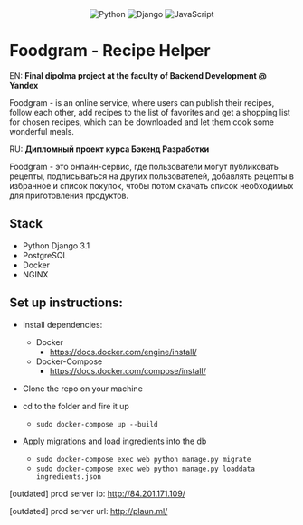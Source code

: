 <div align="center">
    <img alt="Python" src="https://img.shields.io/badge/python%20-%2314354C.svg?&style=for-the-badge&logo=python&logoColor=white"/>
    <img alt="Django" src="https://img.shields.io/badge/django%20-%23092E20.svg?&style=for-the-badge&logo=django&logoColor=white"/>
    <img alt="JavaScript" src="https://img.shields.io/badge/javascript%20-%23323330.svg?&style=for-the-badge&logo=javascript&logoColor=%23F7DF1E"/>
</div>

# Foodgram - Recipe Helper
EN:
**Final dipolma project at the faculty of Backend Development @ Yandex**

Foodgram - is an online service, where users can publish their recipes,
follow each other, add recipes to the list of favorites and get a 
shopping list for chosen recipes, which can be downloaded and let 
them cook some wonderful meals.

RU: 
**Дипломный проект курса Бэкенд Разработки**

Foodgram - это онлайн-сервис, где пользователи могут публиковать рецепты, 
подписываться на других пользователей, добавлять рецепты в избранное и
список покупок, чтобы потом скачать список необходимых для приготовления
продуктов.

## Stack
* Python Django 3.1
* PostgreSQL
* Docker
* NGINX 

## Set up instructions:
* Install dependencies:
    * Docker 
        * https://docs.docker.com/engine/install/
    * Docker-Compose
        * https://docs.docker.com/compose/install/

* Clone the repo on your machine

* cd to the folder and fire it up
    * ```sudo docker-compose up --build```

* Apply migrations and load ingredients into the db
    * ```sudo docker-compose exec web python manage.py migrate```
    * ```sudo docker-compose exec web python manage.py loaddata ingredients.json```


[outdated] prod server ip: http://84.201.171.109/

[outdated] prod server url: http://plaun.ml/
